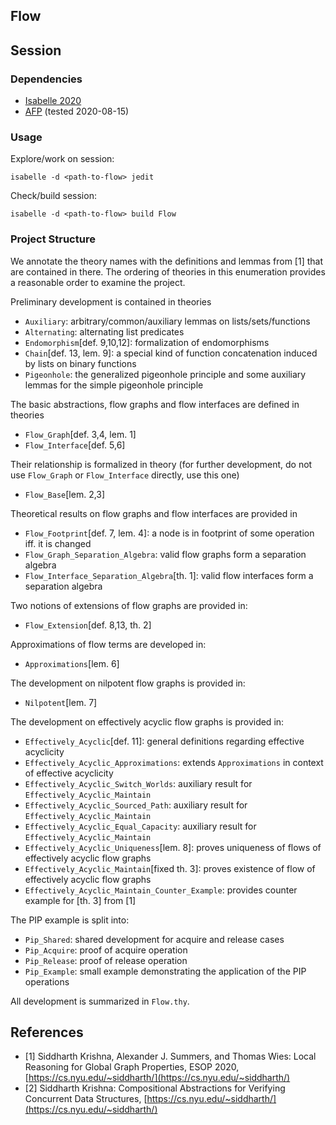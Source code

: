 ## Flow

## Session

### Dependencies

- [Isabelle 2020](https://isabelle.in.tum.de/)
- [AFP](https://www.isa-afp.org/) (tested 2020-08-15)

### Usage

Explore/work on session:

```text
isabelle -d <path-to-flow> jedit
```

Check/build session:

```text
isabelle -d <path-to-flow> build Flow
```

### Project Structure

We annotate the theory names with the definitions and lemmas from [1] that are contained in there.
The ordering of theories in this enumeration provides a reasonable order to examine the project.

Preliminary development is contained in theories
- `Auxiliary`: arbitrary/common/auxiliary lemmas on lists/sets/functions
- `Alternating`: alternating list predicates
- `Endomorphism`[def. 9,10,12]: formalization of endomorphisms
- `Chain`[def. 13, lem. 9]: a special kind of function concatenation induced by lists on binary functions
- `Pigeonhole`: the generalized pigeonhole principle and some auxiliary lemmas for the simple pigeonhole principle

The basic abstractions, flow graphs and flow interfaces are defined in theories
- `Flow_Graph`[def. 3,4, lem. 1]
- `Flow_Interface`[def. 5,6]

Their relationship is formalized in theory (for further development,
do not use `Flow_Graph` or `Flow_Interface` directly, use this one)
- `Flow_Base`[lem. 2,3]

Theoretical results on flow graphs and flow interfaces are provided in
- `Flow_Footprint`[def. 7, lem. 4]: a node is in footprint of some operation iff. it is changed
- `Flow_Graph_Separation_Algebra`: valid flow graphs form a separation algebra
- `Flow_Interface_Separation_Algebra`[th. 1]: valid flow interfaces form a separation algebra

Two notions of extensions of flow graphs are provided in:
- `Flow_Extension`[def. 8,13, th. 2]

Approximations of flow terms are developed in:
- `Approximations`[lem. 6]

The development on nilpotent flow graphs is provided in:
- `Nilpotent`[lem. 7]

The development on effectively acyclic flow graphs is provided in:
- `Effectively_Acyclic`[def. 11]: general definitions regarding effective acyclicity
- `Effectively_Acyclic_Approximations`: extends `Approximations` in context of effective acyclicity
- `Effectively_Acyclic_Switch_Worlds`: auxiliary result for `Effectively_Acyclic_Maintain`
- `Effectively_Acyclic_Sourced_Path`: auxiliary result for `Effectively_Acyclic_Maintain`
- `Effectively_Acyclic_Equal_Capacity`: auxiliary result for `Effectively_Acyclic_Maintain`
- `Effectively_Acyclic_Uniqueness`[lem. 8]: proves uniqueness of flows of effectively acyclic flow graphs
- `Effectively_Acyclic_Maintain`[fixed th. 3]: proves existence of flow of effectively acyclic flow graphs
- `Effectively_Acyclic_Maintain_Counter_Example`: provides counter example for [th. 3] from [1]

The PIP example is split into:
- `Pip_Shared`: shared development for acquire and release cases
- `Pip_Acquire`: proof of acquire operation
- `Pip_Release`: proof of release operation
- `Pip_Example`: small example demonstrating the application of the PIP operations

All development is summarized in `Flow.thy`.

## References

* [1] Siddharth Krishna, Alexander J. Summers, and Thomas Wies: Local Reasoning for Global Graph Properties, ESOP 2020, [https://cs.nyu.edu/~siddharth/](https://cs.nyu.edu/~siddharth/)
* [2] Siddharth Krishna: Compositional Abstractions for Verifying Concurrent Data Structures, [https://cs.nyu.edu/~siddharth/](https://cs.nyu.edu/~siddharth/)